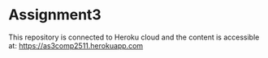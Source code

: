 # Assignment3

This repository is connected to Heroku cloud and the content is accessible at: https://as3comp2511.herokuapp.com
